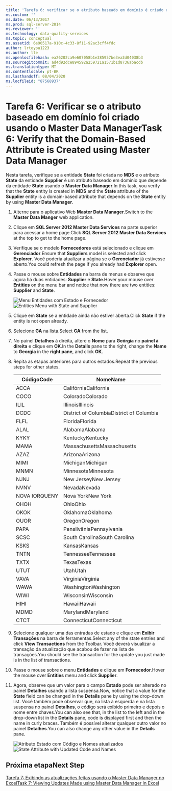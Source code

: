 ```yaml
---
title: 'Tarefa 6: verificar se o atributo baseado em domínio é criado usando Master Data Manager | Microsoft Docs'
ms.custom: ''
ms.date: 06/13/2017
ms.prod: sql-server-2014
ms.reviewer: ''
ms.technology: data-quality-services
ms.topic: conceptual
ms.assetid: 6e90517a-910c-4c33-8f11-92ac3cff4fdc
author: lrtoyou1223
ms.author: lle
ms.openlocfilehash: ea26202ca9e607058b1e385957be3ea3d04038b3
ms.sourcegitcommit: ad4d92dce894592a259721a1571b1d8736abacdb
ms.translationtype: MT
ms.contentlocale: pt-BR
ms.lasthandoff: 08/04/2020
ms.locfileid: "87568937"
---
```

# <a name="task-6-verify-that-the-domain-based-attribute-is-created-using-master-data-manager"></a><span data-ttu-id="e621f-102">Tarefa 6: Verificar se o atributo baseado em domínio foi criado usando o Master Data Manager</span><span class="sxs-lookup"><span data-stu-id="e621f-102">Task 6: Verify that the Domain-Based Attribute is Created using Master Data Manager</span></span>
  <span data-ttu-id="e621f-103">Nesta tarefa, verifique se a entidade **State** foi criada no **MDS** e o atributo **State** da entidade **Supplier** é um atributo baseado em domínio que depende da entidade **State** usando o **Master Data Manager**.</span><span class="sxs-lookup"><span data-stu-id="e621f-103">In this task, you verify that the **State** entity is created in **MDS** and the **State** attribute of the **Supplier** entity is a domain-based attribute that depends on the **State** entity by using **Master Data Manager**.</span></span>

1.  <span data-ttu-id="e621f-104">Alterne para o aplicativo Web **Master Data Manager**.</span><span class="sxs-lookup"><span data-stu-id="e621f-104">Switch to the **Master Data Manger** web application.</span></span>

2.  <span data-ttu-id="e621f-105">Clique em **SQL Server 2012 Master Data Services** na parte superior para acessar a home page.</span><span class="sxs-lookup"><span data-stu-id="e621f-105">Click **SQL Server 2012 Master Data Services** at the top to get to the home page.</span></span>

3.  <span data-ttu-id="e621f-106">Verifique se o modelo **Fornecedores** está selecionado e clique em **Gerenciador**.</span><span class="sxs-lookup"><span data-stu-id="e621f-106">Ensure that **Suppliers** model is selected and click **Explorer**.</span></span> <span data-ttu-id="e621f-107">Você poderia atualizar a página se o **Gerenciador** já estivesse aberto.</span><span class="sxs-lookup"><span data-stu-id="e621f-107">You could refresh the page if you already had **Explorer** open.</span></span>

4.  <span data-ttu-id="e621f-108">Passe o mouse sobre **Entidades** na barra de menus e observe que agora há duas entidades: **Supplier** e **State**.</span><span class="sxs-lookup"><span data-stu-id="e621f-108">Hover your mouse over **Entities** on the menu bar and notice that now there are two entities: **Supplier** and **State**.</span></span>

     <span data-ttu-id="e621f-109">![Menu Entidades com Estado e Fornecedor](../../2014/tutorials/media/et-verifythatthedbaiscreatedusingmdm-01.jpg "Menu Entidades com Estado e Fornecedor")</span><span class="sxs-lookup"><span data-stu-id="e621f-109">![Entities Menu with State and Supplier](../../2014/tutorials/media/et-verifythatthedbaiscreatedusingmdm-01.jpg "Entities Menu with State and Supplier")</span></span>

5.  <span data-ttu-id="e621f-110">Clique em **State** se a entidade ainda não estiver aberta.</span><span class="sxs-lookup"><span data-stu-id="e621f-110">Click **State** if the entity is not open already.</span></span>

6.  <span data-ttu-id="e621f-111">Selecione **GA** na lista.</span><span class="sxs-lookup"><span data-stu-id="e621f-111">Select **GA** from the list.</span></span>

7.  <span data-ttu-id="e621f-112">No painel **Detalhes** à direita, altere o **Nome** para **Geórgia** no **painel à direita** e clique em **OK**.</span><span class="sxs-lookup"><span data-stu-id="e621f-112">In the **Details** pane to the right, change the **Name** to **Georgia** in the **right pane**, and click **OK**.</span></span>

8.  <span data-ttu-id="e621f-113">Repita as etapas anteriores para outros estados.</span><span class="sxs-lookup"><span data-stu-id="e621f-113">Repeat the previous steps for other states.</span></span>

    |<span data-ttu-id="e621f-114">Código</span><span class="sxs-lookup"><span data-stu-id="e621f-114">Code</span></span>|<span data-ttu-id="e621f-115">Nome</span><span class="sxs-lookup"><span data-stu-id="e621f-115">Name</span></span>|
    |----------|----------|
    |<span data-ttu-id="e621f-116">AC</span><span class="sxs-lookup"><span data-stu-id="e621f-116">CA</span></span>|<span data-ttu-id="e621f-117">Califórnia</span><span class="sxs-lookup"><span data-stu-id="e621f-117">California</span></span>|
    |<span data-ttu-id="e621f-118">CO</span><span class="sxs-lookup"><span data-stu-id="e621f-118">CO</span></span>|<span data-ttu-id="e621f-119">Colorado</span><span class="sxs-lookup"><span data-stu-id="e621f-119">Colorado</span></span>|
    |<span data-ttu-id="e621f-120">IL</span><span class="sxs-lookup"><span data-stu-id="e621f-120">IL</span></span>|<span data-ttu-id="e621f-121">Illinois</span><span class="sxs-lookup"><span data-stu-id="e621f-121">Illinois</span></span>|
    |<span data-ttu-id="e621f-122">DC</span><span class="sxs-lookup"><span data-stu-id="e621f-122">DC</span></span>|<span data-ttu-id="e621f-123">District of Columbia</span><span class="sxs-lookup"><span data-stu-id="e621f-123">District of Columbia</span></span>|
    |<span data-ttu-id="e621f-124">FL</span><span class="sxs-lookup"><span data-stu-id="e621f-124">FL</span></span>|<span data-ttu-id="e621f-125">Florida</span><span class="sxs-lookup"><span data-stu-id="e621f-125">Florida</span></span>|
    |<span data-ttu-id="e621f-126">AL</span><span class="sxs-lookup"><span data-stu-id="e621f-126">AL</span></span>|<span data-ttu-id="e621f-127">Alabama</span><span class="sxs-lookup"><span data-stu-id="e621f-127">Alabama</span></span>|
    |<span data-ttu-id="e621f-128">KY</span><span class="sxs-lookup"><span data-stu-id="e621f-128">KY</span></span>|<span data-ttu-id="e621f-129">Kentucky</span><span class="sxs-lookup"><span data-stu-id="e621f-129">Kentucky</span></span>|
    |<span data-ttu-id="e621f-130">MA</span><span class="sxs-lookup"><span data-stu-id="e621f-130">MA</span></span>|<span data-ttu-id="e621f-131">Massachusetts</span><span class="sxs-lookup"><span data-stu-id="e621f-131">Massachusetts</span></span>|
    |<span data-ttu-id="e621f-132">AZ</span><span class="sxs-lookup"><span data-stu-id="e621f-132">AZ</span></span>|<span data-ttu-id="e621f-133">Arizona</span><span class="sxs-lookup"><span data-stu-id="e621f-133">Arizona</span></span>|
    |<span data-ttu-id="e621f-134">MI</span><span class="sxs-lookup"><span data-stu-id="e621f-134">MI</span></span>|<span data-ttu-id="e621f-135">Michigan</span><span class="sxs-lookup"><span data-stu-id="e621f-135">Michigan</span></span>|
    |<span data-ttu-id="e621f-136">MN</span><span class="sxs-lookup"><span data-stu-id="e621f-136">MN</span></span>|<span data-ttu-id="e621f-137">Minnesota</span><span class="sxs-lookup"><span data-stu-id="e621f-137">Minnesota</span></span>|
    |<span data-ttu-id="e621f-138">NJ</span><span class="sxs-lookup"><span data-stu-id="e621f-138">NJ</span></span>|<span data-ttu-id="e621f-139">New Jersey</span><span class="sxs-lookup"><span data-stu-id="e621f-139">New Jersey</span></span>|
    |<span data-ttu-id="e621f-140">NV</span><span class="sxs-lookup"><span data-stu-id="e621f-140">NV</span></span>|<span data-ttu-id="e621f-141">Nevada</span><span class="sxs-lookup"><span data-stu-id="e621f-141">Nevada</span></span>|
    |<span data-ttu-id="e621f-142">NOVA IORQUE</span><span class="sxs-lookup"><span data-stu-id="e621f-142">NY</span></span>|<span data-ttu-id="e621f-143">Nova York</span><span class="sxs-lookup"><span data-stu-id="e621f-143">New York</span></span>|
    |<span data-ttu-id="e621f-144">OH</span><span class="sxs-lookup"><span data-stu-id="e621f-144">OH</span></span>|<span data-ttu-id="e621f-145">Ohio</span><span class="sxs-lookup"><span data-stu-id="e621f-145">Ohio</span></span>|
    |<span data-ttu-id="e621f-146">OK</span><span class="sxs-lookup"><span data-stu-id="e621f-146">OK</span></span>|<span data-ttu-id="e621f-147">Oklahoma</span><span class="sxs-lookup"><span data-stu-id="e621f-147">Oklahoma</span></span>|
    |<span data-ttu-id="e621f-148">OU</span><span class="sxs-lookup"><span data-stu-id="e621f-148">OR</span></span>|<span data-ttu-id="e621f-149">Oregon</span><span class="sxs-lookup"><span data-stu-id="e621f-149">Oregon</span></span>|
    |<span data-ttu-id="e621f-150">PA</span><span class="sxs-lookup"><span data-stu-id="e621f-150">PA</span></span>|<span data-ttu-id="e621f-151">Pensilvânia</span><span class="sxs-lookup"><span data-stu-id="e621f-151">Pennsylvania</span></span>|
    |<span data-ttu-id="e621f-152">SC</span><span class="sxs-lookup"><span data-stu-id="e621f-152">SC</span></span>|<span data-ttu-id="e621f-153">South Carolina</span><span class="sxs-lookup"><span data-stu-id="e621f-153">South Carolina</span></span>|
    |<span data-ttu-id="e621f-154">KS</span><span class="sxs-lookup"><span data-stu-id="e621f-154">KS</span></span>|<span data-ttu-id="e621f-155">Kansas</span><span class="sxs-lookup"><span data-stu-id="e621f-155">Kansas</span></span>|
    |<span data-ttu-id="e621f-156">TN</span><span class="sxs-lookup"><span data-stu-id="e621f-156">TN</span></span>|<span data-ttu-id="e621f-157">Tennessee</span><span class="sxs-lookup"><span data-stu-id="e621f-157">Tennessee</span></span>|
    |<span data-ttu-id="e621f-158">TX</span><span class="sxs-lookup"><span data-stu-id="e621f-158">TX</span></span>|<span data-ttu-id="e621f-159">Texas</span><span class="sxs-lookup"><span data-stu-id="e621f-159">Texas</span></span>|
    |<span data-ttu-id="e621f-160">UT</span><span class="sxs-lookup"><span data-stu-id="e621f-160">UT</span></span>|<span data-ttu-id="e621f-161">Utah</span><span class="sxs-lookup"><span data-stu-id="e621f-161">Utah</span></span>|
    |<span data-ttu-id="e621f-162">VA</span><span class="sxs-lookup"><span data-stu-id="e621f-162">VA</span></span>|<span data-ttu-id="e621f-163">Virgínia</span><span class="sxs-lookup"><span data-stu-id="e621f-163">Virginia</span></span>|
    |<span data-ttu-id="e621f-164">WA</span><span class="sxs-lookup"><span data-stu-id="e621f-164">WA</span></span>|<span data-ttu-id="e621f-165">Washington</span><span class="sxs-lookup"><span data-stu-id="e621f-165">Washington</span></span>|
    |<span data-ttu-id="e621f-166">WI</span><span class="sxs-lookup"><span data-stu-id="e621f-166">WI</span></span>|<span data-ttu-id="e621f-167">Wisconsin</span><span class="sxs-lookup"><span data-stu-id="e621f-167">Wisconsin</span></span>|
    |<span data-ttu-id="e621f-168">HI</span><span class="sxs-lookup"><span data-stu-id="e621f-168">HI</span></span>|<span data-ttu-id="e621f-169">Hawaii</span><span class="sxs-lookup"><span data-stu-id="e621f-169">Hawaii</span></span>|
    |<span data-ttu-id="e621f-170">MD</span><span class="sxs-lookup"><span data-stu-id="e621f-170">MD</span></span>|<span data-ttu-id="e621f-171">Maryland</span><span class="sxs-lookup"><span data-stu-id="e621f-171">Maryland</span></span>|
    |<span data-ttu-id="e621f-172">CT</span><span class="sxs-lookup"><span data-stu-id="e621f-172">CT</span></span>|<span data-ttu-id="e621f-173">Connecticut</span><span class="sxs-lookup"><span data-stu-id="e621f-173">Connecticut</span></span>|

9. <span data-ttu-id="e621f-174">Selecione qualquer uma das entradas de estado e clique em **Exibir Transações** na barra de ferramentas.</span><span class="sxs-lookup"><span data-stu-id="e621f-174">Select any of the state entries and click **View Transactions** from the Toolbar.</span></span> <span data-ttu-id="e621f-175">Você deverá visualizar a transação da atualização que acabou de fazer na lista de transações.</span><span class="sxs-lookup"><span data-stu-id="e621f-175">You should see the transaction for the update you just made is in the list of transactions.</span></span>

10. <span data-ttu-id="e621f-176">Passe o mouse sobre o menu **Entidades** e clique em **Fornecedor**.</span><span class="sxs-lookup"><span data-stu-id="e621f-176">Hover the mouse over **Entities** menu and click **Supplier**.</span></span>

11. <span data-ttu-id="e621f-177">Agora, observe que um valor para o campo **Estado** pode ser alterado no painel **Detalhes** usando a lista suspensa.</span><span class="sxs-lookup"><span data-stu-id="e621f-177">Now, notice that a value for the **State** field can be changed in the **Details** pane by using the drop-down list.</span></span> <span data-ttu-id="e621f-178">Você também pode observar que, na lista à esquerda e na lista suspensa no painel **Detalhes**, o código será exibido primeiro e depois o nome entre chaves.</span><span class="sxs-lookup"><span data-stu-id="e621f-178">You can also see that, in the list to the left and in the drop-down list in the **Details** pane, code is displayed first and then the name in curly braces.</span></span> <span data-ttu-id="e621f-179">Também é possível alterar qualquer outro valor no painel **Detalhes**.</span><span class="sxs-lookup"><span data-stu-id="e621f-179">You can also change any other value in the **Details** pane.</span></span>

     <span data-ttu-id="e621f-180">![Atributo Estado com Código e Nomes atualizados](../../2014/tutorials/media/et-verifythatthedbaiscreatedusingmdm-02.jpg "Atributo Estado com Código e Nomes atualizados")</span><span class="sxs-lookup"><span data-stu-id="e621f-180">![State Attribute with Updated Code and Names](../../2014/tutorials/media/et-verifythatthedbaiscreatedusingmdm-02.jpg "State Attribute with Updated Code and Names")</span></span>

## <a name="next-step"></a><span data-ttu-id="e621f-181">Próxima etapa</span><span class="sxs-lookup"><span data-stu-id="e621f-181">Next Step</span></span>
 [<span data-ttu-id="e621f-182">Tarefa 7: Exibindo as atualizações feitas usando o Master Data Manager no Excel</span><span class="sxs-lookup"><span data-stu-id="e621f-182">Task 7: Viewing Updates Made using Master Data Manager in Excel</span></span>](../../2014/tutorials/task-7-viewing-updates-made-using-master-data-manager-in-excel.md)


